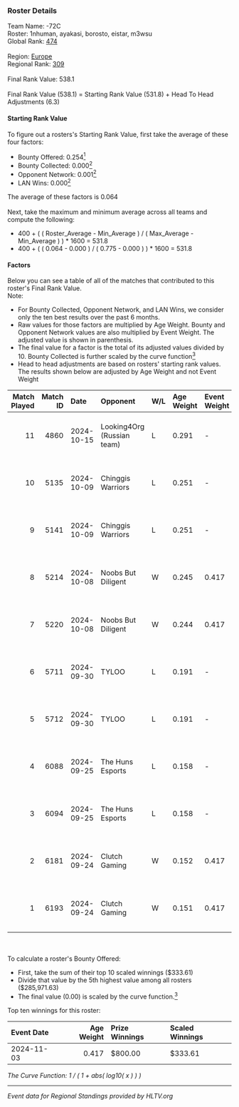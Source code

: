 ### Roster Details<br />
Team Name: -72C<br />
Roster: 1nhuman, ayakasi, borosto, eistar, m3wsu<br />
Global Rank: [474](../../standings_global_2025_02_28.md)<br />
<br />
Region: [Europe]( ../../standings_europe_2025_02_28.md)<br />
Regional Rank: [309]( ../../standings_europe_2025_02_28.md)<br />
<br />
Final Rank Value:  538.1<br />
<br />
Final Rank Value (538.1) = Starting Rank Value (531.8) + Head To Head Adjustments (6.3)<br />

#### Starting Rank Value<br />
To figure out a rosters's Starting Rank Value, first take the average of these four factors:<br />
- Bounty Offered: 0.254[<sup>1</sup>](#table2)
- Bounty Collected: 0.000[<sup>2</sup>](#table1)
- Opponent Network: 0.001[<sup>2</sup>](#table1)
- LAN Wins: 0.000[<sup>2</sup>](#table1)

The average of these factors is 0.064<br />
<br />
Next, take the maximum and minimum average across all teams and compute the following:<br />
- 400 + ( ( Roster_Average - Min_Average ) / ( Max_Average - Min_Average ) ) * 1600 = 531.8
- 400 + ( ( 0.064 - 0.000 ) / ( 0.775 - 0.000 ) ) * 1600 = 531.8


#### Factors<br />
Below you can see a table of all of the matches that contributed to this roster's Final Rank Value.<br />
Note:<br />

- For Bounty Collected, Opponent Network, and LAN Wins, we consider only the ten best results over the past 6 months.
- Raw values for those factors are multiplied by Age Weight. Bounty and Opponent Network values are also multiplied by Event Weight. The adjusted value is shown in parenthesis.
- The final value for a factor is the total of its adjusted values divided by 10. Bounty Collected is further scaled by the curve function[<sup>3</sup>](#curveFunction)
- Head to head adjustments are based on rosters' starting rank values. The results shown below are adjusted by Age Weight and not Event Weight
<span id="table1"></span><br />


| Match Played | Match ID | Date       | Opponent                   | W/L | Age Weight | Event Weight | Bounty Collected | Opponent Network | LAN Wins  | H2H Adj. | Roster                                   |
| -: | -: | :- | :- | :- | :- | :- | :- | :- | :- | -: | :- |
|           11 |     4860 | 2024-10-15 | Looking4Org (Russian team) | L   | 0.291      | -            | -                | -                | -         |    -2.14 | 1nhuman, ayakasi, borosto, eistar, m3wsu |
|           10 |     5135 | 2024-10-09 | Chinggis Warriors          | L   | 0.251      | -            | -                | -                | -         |    -0.66 | 1nhuman, ayakasi, borosto, eistar, m3wsu |
|            9 |     5141 | 2024-10-09 | Chinggis Warriors          | L   | 0.251      | -            | -                | -                | -         |    -0.66 | 1nhuman, ayakasi, borosto, eistar, m3wsu |
|            8 |     5214 | 2024-10-08 | Noobs But Diligent         | W   | 0.245      | 0.417        | 0.000 (0.000)    | 0.013 (0.001)    | 0 (0.000) |     3.30 | 1nhuman, ayakasi, borosto, eistar, m3wsu |
|            7 |     5220 | 2024-10-08 | Noobs But Diligent         | W   | 0.244      | 0.417        | 0.000 (0.000)    | 0.013 (0.001)    | 0 (0.000) |     3.37 | 1nhuman, ayakasi, borosto, eistar, m3wsu |
|            6 |     5711 | 2024-09-30 | TYLOO                      | L   | 0.191      | -            | -                | -                | -         |    -0.83 | 1nhuman, ayakasi, borosto, eistar, m3wsu |
|            5 |     5712 | 2024-09-30 | TYLOO                      | L   | 0.191      | -            | -                | -                | -         |    -0.83 | 1nhuman, ayakasi, borosto, eistar, m3wsu |
|            4 |     6088 | 2024-09-25 | The Huns Esports           | L   | 0.158      | -            | -                | -                | -         |    -0.21 | 1nhuman, ayakasi, borosto, eistar, m3wsu |
|            3 |     6094 | 2024-09-25 | The Huns Esports           | L   | 0.158      | -            | -                | -                | -         |    -0.21 | 1nhuman, ayakasi, borosto, eistar, m3wsu |
|            2 |     6181 | 2024-09-24 | Clutch Gaming              | W   | 0.152      | 0.417        | 0.000 (0.000)    | 0.060 (0.004)    | 0 (0.000) |     2.59 | 1nhuman, ayakasi, borosto, eistar, m3wsu |
|            1 |     6193 | 2024-09-24 | Clutch Gaming              | W   | 0.151      | 0.417        | 0.000 (0.000)    | 0.060 (0.004)    | 0 (0.000) |     2.62 | 1nhuman, ayakasi, borosto, eistar, m3wsu |

<br />
<span id="table2"></span><br />
To calculate a roster's Bounty Offered:<br />

- First, take the sum of their top 10 scaled winnings ($333.61)
- Divide that value by the 5th highest value among all rosters ($285,971.63)
- The final value (0.00) is scaled by the curve function.[<sup>3</sup>](#curveFunction)

Top ten winnings for this roster:<br />

| Event Date | Age Weight | Prize Winnings | Scaled Winnings |
| :- | -: | :- | :- |
| 2024-11-03 |      0.417 | $800.00        | $333.61         |


<span id="curveFunction"></span>_The Curve Function: 1 / ( 1 + abs( log10( x ) ) )_<br />

---
_Event data for Regional Standings provided by HLTV.org_<br />

